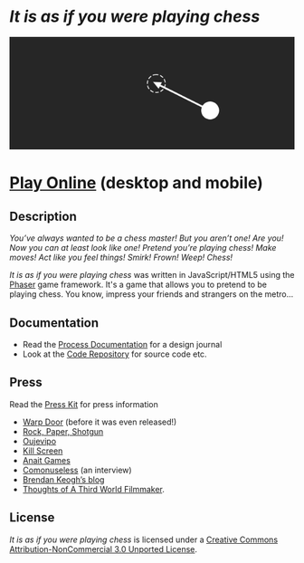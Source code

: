 # *It is as if you were playing chess*

![](images/it-is-as-if-you-were-playing-chess-banner.png)

# [Play Online](http://www.pippinbarr.com/it-is-as-if-you-were-playing-chess/) (desktop and mobile)

## Description
*You’ve always wanted to be a chess master! But you aren’t one! Are you! Now you can at least look like one! Pretend you’re playing chess! Make moves! Act like you feel things! Smirk! Frown! Weep! Chess!*

_It is as if you were playing chess_ was written in JavaScript/HTML5 using the [Phaser](http://www.phaser.io/) game framework. It's a game that allows you to pretend to be playing chess. You know, impress your friends and strangers on the metro...

## Documentation
* Read the [Process Documentation](../process) for a design journal
* Look at the [Code Repository](https://github.com/pippinbarr/it-is-as-if-you-were-playing-chess) for source code etc.

## Press
Read the [Press Kit](../press) for press information

* [Warp Door](http://warpdoor.com/2016/08/17/it-is-as-if-you-were-playing-chess-pippin-barr/) (before it was even released!)
* [Rock, Paper, Shotgun](https://www.rockpapershotgun.com/2016/08/20/best-free-games-of-the-week-29/)
* [Oujevipo](http://oujevipo.fr/general/5508-it-is-as-if-you-were-playing-chess/)
* [Kill Screen](https://killscreen.com/articles/game-pretending-play-chess-performance/)
* [Anait Games](http://www.anaitgames.com/articulos/it-is-as-if-you-were-playing-chess)
* [Comonuseless](https://commonuseless.com/2016/09/18/it-is-as-if-you-were-playing-chess-pippin-barr/) (an interview)
* [Brendan Keogh&#8217;s blog](https://brkeogh.com/2016/10/19/theyre-good-games-brent/)
* [Thoughts of A Third World Filmmaker](https://thoughtsofathirdworldfilmmaker.wordpress.com/2016/10/18/megabyte-size-look-at-it-is-as-if-you-were-playing-chess-and-bennet-foddys-speed-chess/).

## License
*It is as if you were playing chess* is licensed under a [Creative Commons Attribution-NonCommercial 3.0 Unported License](http://creativecommons.org/licenses/by-nc/3.0/).
